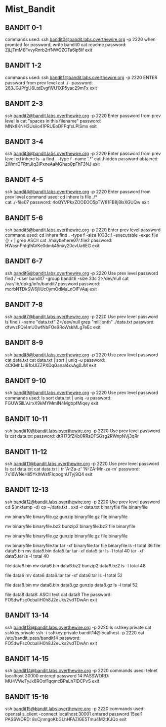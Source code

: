 # Mist_Bandit
## BANDIT 0-1

commands used:
ssh bandit0@bandit.labs.overthewire.org -p 2220
when promted for password, write bandit0 
cat readme
password: ZjLjTmM6FvvyRnrb2rfNWOZOTa6ip5If
exit

## BANDIT 1-2
commands used:
ssh bandit1@bandit.labs.overthewire.org -p 2220
ENTER password from prev level
cat ./-
password: 263JGJPfgU6LtdEvgfWU1XP5yac29mFx
exit

## BANDIT 2-3
ssh bandit2@bandit.labs.overthewire.org -p 2220
Enter password from prev level
ls
cat "spaces in this filename"
password: MNk8KNH3Usiio41PRUEoDFPqfxLPlSmx
exit

## BANDIT 3-4
ssh bandit3@bandit.labs.overthewire.org -p 2220
Enter password from prev level
cd inhere
ls -a
find . -type f -name '.*'
cat .hidden
password obtained: 2WmrDFRmJIq3IPxneAaMGhap0pFhF3NJ
exit

## BANDIT 4-5
ssh bandit4@bandit.labs.overthewire.org -p 2220
Enter password from prev level
command used:
cd inhere
ls
file ./*  
cat ./-file07
password: 4oQYVPkxZOOEOO5pTW81FB8j8lxXGUQw
exit

## BANDIT 5-6
ssh bandit5@bandit.labs.overthewire.org -p 2220
Enter prev level password
command used: 
cd inhere
find . -type f -size 1033c ! -executable -exec file {} + | grep ASCII
cat ./maybehere07/.file2
password: HWasnPhtq9AVKe0dmk45nxy20cvUa6EG
exit

## BANDIT 6-7
ssh bandit6@bandit.labs.overthewire.org -p 2220
Use prev level password
find / -user bandit7 -group bandit6 -size 33c 2>/dev/null
cat /var/lib/dpkg/info/bandit7.password
password: morbNTDkSW6jIlUc0ymOdMaLnOlFVAaj
exit

## BANDIT 7-8
ssh bandit7@bandit.labs.overthewire.org -p 2220
Use prev level password
ls
find / -name "data.txt" 2>/dev/null
grep "millionth" ./data.txt
password: dfwvzFQi4mU0wfNbFOe9RoWskMLg7eEc
exit

## BANDIT 8-9
ssh bandit8@bandit.labs.overthewire.org -p 2220
Use prev level password
cat data.txt
cat data.txt | sort | uniq -u
password: 4CKMh1JI91bUIZZPXDqGanal4xvAg0JM
exit



## BANDIT 9-10
ssh bandit9@bandit.labs.overthewire.org -p 2220
Use prev level password
commands used: 
ls
sort data.txt | uniq -u
password: FGUW5ilLVJrxX9kMYMmlN4MgbpfMiqey
exit



## BANDIT 10-11
ssh bandit10@bandit.labs.overthewire.org -p 2220
Use prev level password
ls
cat data.txt
password: dtR173fZKb0RRsDFSGsg2RWnpNVj3qRr


## BANDIT 11-12
ssh bandit11@bandit.labs.overthewire.org -p 2220
Use prev level password
ls
cat data.txt
cat data.txt | tr 'A-Za-z' 'N-ZA-Mn-za-m'
password: 7x16WNeHIi5YkIhWsfFIqoognUTyj9Q4
exit


## BANDIT 12-13
ssh bandit12@bandit.labs.overthewire.org -p 2220
Use prev level password
cd $(mktemp -d)
cp ~/data.txt .
xxd -r data.txt binaryfile
file binaryfile

mv binaryfile binaryfile.gz
gunzip binaryfile.gz
file binaryfile

mv binaryfile binaryfile.bz2
bunzip2 binaryfile.bz2
file binaryfile

mv binaryfile binaryfile.gz
gunzip binaryfile.gz
file binaryfile

mv binaryfile binaryfile.tar
tar -xf binaryfile.tar
file binaryfile
ls -l
total 36
file data5.bin
mv data5.bin data5.tar
tar -xf data5.tar
ls -l
total 40
tar -xf data5.tar
ls -l
total 40

file data6.bin
mv data6.bin data6.bz2
bunzip2 data6.bz2
ls -l
total 48

file data6
mv data6 data6.tar
tar -xf data6.tar
ls -l
total 52

file data8.bin
mv data8.bin data8.gz
gunzip data8.gz
ls -l
total 52

file data8
data8: ASCII text
cat data8
The password: FO5dwFsc0cbaIiH0h8J2eUks2vdTDwAn
exit

## BANDIT 13-14

ssh bandit13@bandit.labs.overthewire.org -p 2220
ls
sshkey.private
cat sshkey.private
ssh -i sshkey.private bandit14@localhost -p 2220
cat /etc/bandit_pass/bandit14
password: FO5dwFsc0cbaIiH0h8J2eUks2vdTDwAn
exit


## BANDIT 14-15
ssh bandit14@bandit.labs.overthewire.org -p 2220
commands used:
telnet localhost 30000
entered password 14
PASSWORD: MU4VWeTyJk8ROof1qqmcBPaLh7lDCPvS
exit


## BANDIT 15-16
ssh bandit15@bandit.labs.overthewire.org -p 2220
commands used: 
openssl s_client -connect localhost:30001
entered password 15eel1
PASSWORD: 8xCjnmgoKbGLhHFAZlGE5Tmu4M2tKJQo
exit







